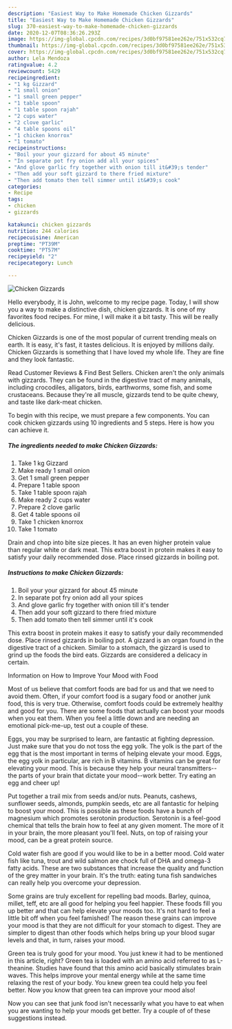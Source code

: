 ```yaml
---
description: "Easiest Way to Make Homemade Chicken Gizzards"
title: "Easiest Way to Make Homemade Chicken Gizzards"
slug: 370-easiest-way-to-make-homemade-chicken-gizzards
date: 2020-12-07T08:36:26.293Z
image: https://img-global.cpcdn.com/recipes/3d0bf97581ee262e/751x532cq70/chicken-gizzards-recipe-main-photo.jpg
thumbnail: https://img-global.cpcdn.com/recipes/3d0bf97581ee262e/751x532cq70/chicken-gizzards-recipe-main-photo.jpg
cover: https://img-global.cpcdn.com/recipes/3d0bf97581ee262e/751x532cq70/chicken-gizzards-recipe-main-photo.jpg
author: Lela Mendoza
ratingvalue: 4.2
reviewcount: 5429
recipeingredient:
- "1 kg Gizzard"
- "1 small onion"
- "1 small green pepper"
- "1 table spoon"
- "1 table spoon rajah"
- "2 cups water"
- "2 clove garlic"
- "4 table spoons oil"
- "1 chicken knorrox"
- "1 tomato"
recipeinstructions:
- "Boil your your gizzard for about 45 minute"
- "In separate pot fry onion add all your spices"
- "And glove garlic fry together with onion till it&#39;s tender"
- "Then add your soft gizzard to there fried mixture"
- "Then add tomato then tell simmer until it&#39;s cook"
categories:
- Recipe
tags:
- chicken
- gizzards

katakunci: chicken gizzards 
nutrition: 244 calories
recipecuisine: American
preptime: "PT39M"
cooktime: "PT57M"
recipeyield: "2"
recipecategory: Lunch

---
```



![Chicken Gizzards](https://img-global.cpcdn.com/recipes/3d0bf97581ee262e/751x532cq70/chicken-gizzards-recipe-main-photo.jpg)

Hello everybody, it is John, welcome to my recipe page. Today, I will show you a way to make a distinctive dish, chicken gizzards. It is one of my favorites food recipes. For mine, I will make it a bit tasty. This will be really delicious.

Chicken Gizzards is one of the most popular of current trending meals on earth. It is easy, it's fast, it tastes delicious. It is enjoyed by millions daily. Chicken Gizzards is something that I have loved my whole life. They are fine and they look fantastic.

Read Customer Reviews &amp; Find Best Sellers. Chicken aren&#39;t the only animals with gizzards. They can be found in the digestive tract of many animals, including crocodiles, alligators, birds, earthworms, some fish, and some crustaceans. Because they&#39;re all muscle, gizzards tend to be quite chewy, and taste like dark-meat chicken.


To begin with this recipe, we must prepare a few components. You can cook chicken gizzards using 10 ingredients and 5 steps. Here is how you can achieve it.

<!--inarticleads1-->

##### The ingredients needed to make Chicken Gizzards:

1. Take 1 kg Gizzard
1. Make ready 1 small onion
1. Get 1 small green pepper
1. Prepare 1 table spoon
1. Take 1 table spoon rajah
1. Make ready 2 cups water
1. Prepare 2 clove garlic
1. Get 4 table spoons oil
1. Take 1 chicken knorrox
1. Take 1 tomato


Drain and chop into bite size pieces. It has an even higher protein value than regular white or dark meat. This extra boost in protein makes it easy to satisfy your daily recommended dose. Place rinsed gizzards in boiling pot. 

<!--inarticleads2-->

##### Instructions to make Chicken Gizzards:

1. Boil your your gizzard for about 45 minute
1. In separate pot fry onion add all your spices
1. And glove garlic fry together with onion till it&#39;s tender
1. Then add your soft gizzard to there fried mixture
1. Then add tomato then tell simmer until it&#39;s cook


This extra boost in protein makes it easy to satisfy your daily recommended dose. Place rinsed gizzards in boiling pot. A gizzard is an organ found in the digestive tract of a chicken. Similar to a stomach, the gizzard is used to grind up the foods the bird eats. Gizzards are considered a delicacy in certain. 

Information on How to Improve Your Mood with Food


Most of us believe that comfort foods are bad for us and that we need to avoid them. Often, if your comfort food is a sugary food or another junk food, this is very true. Otherwise, comfort foods could be extremely healthy and good for you. There are some foods that actually can boost your moods when you eat them. When you feel a little down and are needing an emotional pick-me-up, test out a couple of these.

Eggs, you may be surprised to learn, are fantastic at fighting depression. Just make sure that you do not toss the egg yolk. The yolk is the part of the egg that is the most important in terms of helping elevate your mood. Eggs, the egg yolk in particular, are rich in B vitamins. B vitamins can be great for elevating your mood. This is because they help your neural transmitters--the parts of your brain that dictate your mood--work better. Try eating an egg and cheer up!

Put together a trail mix from seeds and/or nuts. Peanuts, cashews, sunflower seeds, almonds, pumpkin seeds, etc are all fantastic for helping to boost your mood. This is possible as these foods have a bunch of magnesium which promotes serotonin production. Serotonin is a feel-good chemical that tells the brain how to feel at any given moment. The more of it in your brain, the more pleasant you'll feel. Nuts, on top of raising your mood, can be a great protein source.

Cold water fish are good if you would like to be in a better mood. Cold water fish like tuna, trout and wild salmon are chock full of DHA and omega-3 fatty acids. These are two substances that increase the quality and function of the grey matter in your brain. It's the truth: eating tuna fish sandwiches can really help you overcome your depression. 

Some grains are truly excellent for repelling bad moods. Barley, quinoa, millet, teff, etc are all good for helping you feel happier. These foods fill you up better and that can help elevate your moods too. It's not hard to feel a little bit off when you feel famished! The reason these grains can improve your mood is that they are not difficult for your stomach to digest. They are simpler to digest than other foods which helps bring up your blood sugar levels and that, in turn, raises your mood.

Green tea is truly good for your mood. You just knew it had to be mentioned in this article, right? Green tea is loaded with an amino acid referred to as L-theanine. Studies have found that this amino acid basically stimulates brain waves. This helps improve your mental energy while at the same time relaxing the rest of your body. You knew green tea could help you feel better. Now you know that green tea can improve your mood also!

Now you can see that junk food isn't necessarily what you have to eat when you are wanting to help your moods get better. Try  a  couple of  of  these  suggestions  instead.

